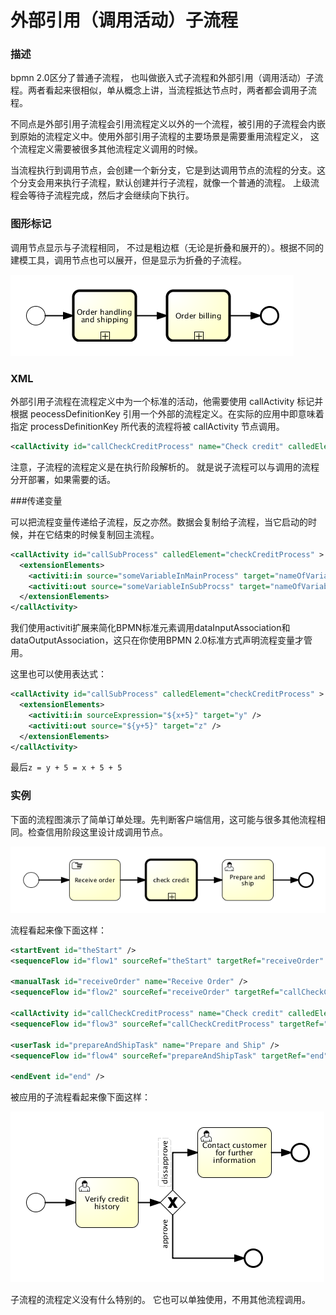# 外部引用（调用活动）子流程

### 描述

bpmn 2.0区分了普通子流程， 也叫做嵌入式子流程和外部引用（调用活动）子流程。两者看起来很相似，单从概念上讲，当流程抵达节点时，两者都会调用子流程。

不同点是外部引用子流程会引用流程定义以外的一个流程，被引用的子流程会内嵌到原始的流程定义中。使用外部引用子流程的主要场景是需要重用流程定义， 这个流程定义需要被很多其他流程定义调用的时候。

当流程执行到调用节点，会创建一个新分支，它是到达调用节点的流程的分支。这个分支会用来执行子流程，默认创建并行子流程，就像一个普通的流程。 上级流程会等待子流程完成，然后才会继续向下执行。

### 图形标记

调用节点显示与子流程相同， 不过是粗边框（无论是折叠和展开的）。根据不同的建模工具，调用节点也可以展开，但是显示为折叠的子流程。

[![外部引用子流程](./images/bpmn.call.activity.collapsed.png)](./images/bpmn.call.activity.collapsed.png)

### XML

外部引用子流程在流程定义中为一个标准的活动，他需要使用 callActivity 标记并根据 peocessDefinitionKey 引用一个外部的流程定义。在实际的应用中即意味着指定 processDefinitionKey 所代表的流程将被 callActivity 节点调用。

```xml
<callActivity id="callCheckCreditProcess" name="Check credit" calledElement="checkCreditProcess" />
```

注意，子流程的流程定义是在执行阶段解析的。 就是说子流程可以与调用的流程分开部署，如果需要的话。

###传递变量

可以把流程变量传递给子流程，反之亦然。数据会复制给子流程，当它启动的时候，并在它结束的时候复制回主流程。

```xml
<callActivity id="callSubProcess" calledElement="checkCreditProcess" >
  <extensionElements>
    <activiti:in source="someVariableInMainProcess" target="nameOfVariableInSubProcess"/>
    <activiti:out source="someVariableInSubProcss" target="nameOfVariableInMainProcess"/>
  </extensionElements>
</callActivity>
```

我们使用activiti扩展来简化BPMN标准元素调用dataInputAssociation和dataOutputAssociation，这只在你使用BPMN 2.0标准方式声明流程变量才管用。

这里也可以使用表达式：

```xml
<callActivity id="callSubProcess" calledElement="checkCreditProcess" >
  <extensionElements>
    <activiti:in sourceExpression="${x+5}" target="y" />
    <activiti:out source="${y+5}" target="z" />
  </extensionElements>
</callActivity>
```

最后``` z = y + 5 = x + 5 + 5 ```

### 实例

下面的流程图演示了简单订单处理。先判断客户端信用，这可能与很多其他流程相同。检查信用阶段这里设计成调用节点。

[![外部引用子流程](./images/bpmn.call.activity.super.process.png)](./images/bpmn.call.activity.super.process.png)

流程看起来像下面这样：

```xml
<startEvent id="theStart" />
<sequenceFlow id="flow1" sourceRef="theStart" targetRef="receiveOrder" />

<manualTask id="receiveOrder" name="Receive Order" />
<sequenceFlow id="flow2" sourceRef="receiveOrder" targetRef="callCheckCreditProcess" />

<callActivity id="callCheckCreditProcess" name="Check credit" calledElement="checkCreditProcess" />
<sequenceFlow id="flow3" sourceRef="callCheckCreditProcess" targetRef="prepareAndShipTask" />

<userTask id="prepareAndShipTask" name="Prepare and Ship" />
<sequenceFlow id="flow4" sourceRef="prepareAndShipTask" targetRef="end" />

<endEvent id="end" />
```

被应用的子流程看起来像下面这样：

[![外部引用子流程](./images/bpmn.call.activity.sub.process.png)](./images/bpmn.call.activity.sub.process.png)

子流程的流程定义没有什么特别的。 它也可以单独使用，不用其他流程调用。